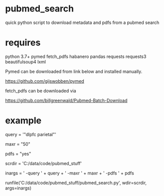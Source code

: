 # pubmed_search
quick python script to download metadata and pdfs from a pubmed search




# requires 
python 3.7+
pymed 
fetch_pdfs
habanero 
pandas 
requests
requests3
beautifulsoup4
lxml


Pymed can be downloaded from link below and installed manually.

https://github.com/gijswobben/pymed

fetch_pdfs can be downloaded via 

https://github.com/billgreenwald/Pubmed-Batch-Download





# example

query = '"dlpfc parietal"'

maxr = "50"

pdfs = "yes"

scrdir = 'C:/data/code/pubmed_stuff'

inargs =  ' -query ' + query + ' -maxr ' + maxr + ' -pdfs ' + pdfs


runfile('C:/data/code/pubmed_stuff/pubmed_search.py', wdir=scrdir, args=inargs)
